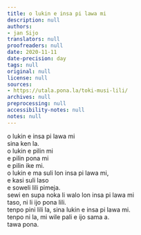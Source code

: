```yaml
---
title: o lukin e insa pi lawa mi
description: null
authors:
- jan Sijo
translators: null
proofreaders: null
date: 2020-11-11
date-precision: day
tags: null
original: null
license: null
sources:
- https://utala.pona.la/toki-musi-lili/
archives: null
preprocessing: null
accessibility-notes: null
notes: null
---
```


o lukin e insa pi lawa mi  
sina ken la.  
o lukin e pilin mi  
e pilin pona mi  
e pilin ike mi.  
o lukin e ma suli lon insa pi lawa mi,  
e kasi suli laso  
e soweli lili pimeja.  
sewi en supa noka li walo lon insa pi lawa mi  
taso, ni li ijo pona lili.  
tenpo pini lili la, sina lukin e insa pi lawa mi.  
tenpo ni la, mi wile pali e ijo sama a.  
tawa pona.